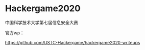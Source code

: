 # Hackergame2020
中国科学技术大学第七届信息安全大赛

官方wp：

https://github.com/USTC-Hackergame/hackergame2020-writeups